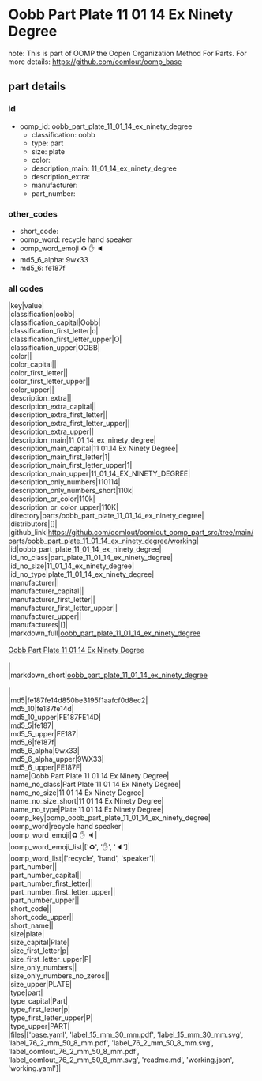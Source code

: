# Oobb Part Plate 11 01 14 Ex Ninety Degree  

note: This is part of OOMP the Oopen Organization Method For Parts. For more details: https://github.com/oomlout/oomp_base

##  part details





### id
* oomp_id: oobb_part_plate_11_01_14_ex_ninety_degree
  * classification: oobb
  * type: part
  * size: plate
  * color: 
  * description_main: 11_01_14_ex_ninety_degree
  * description_extra: 
  * manufacturer: 
  * part_number: 

### other_codes
* short_code: 
* oomp_word: recycle hand speaker
* oomp_word_emoji :recycle: :hand: :speaker:
* md5_6_alpha: 9wx33
* md5_6: fe187f

### all codes 
|key|value|  
|classification|oobb|  
|classification_capital|Oobb|  
|classification_first_letter|o|  
|classification_first_letter_upper|O|  
|classification_upper|OOBB|  
|color||  
|color_capital||  
|color_first_letter||  
|color_first_letter_upper||  
|color_upper||  
|description_extra||  
|description_extra_capital||  
|description_extra_first_letter||  
|description_extra_first_letter_upper||  
|description_extra_upper||  
|description_main|11_01_14_ex_ninety_degree|  
|description_main_capital|11 01.14 Ex Ninety Degree|  
|description_main_first_letter|1|  
|description_main_first_letter_upper|1|  
|description_main_upper|11_01_14_EX_NINETY_DEGREE|  
|description_only_numbers|110114|  
|description_only_numbers_short|110k|  
|description_or_color|110k|  
|description_or_color_upper|110K|  
|directory|parts/oobb_part_plate_11_01_14_ex_ninety_degree|  
|distributors|[]|  
|github_link|https://github.com/oomlout/oomlout_oomp_part_src/tree/main/parts/oobb_part_plate_11_01_14_ex_ninety_degree/working|  
|id|oobb_part_plate_11_01_14_ex_ninety_degree|  
|id_no_class|part_plate_11_01_14_ex_ninety_degree|  
|id_no_size|11_01_14_ex_ninety_degree|  
|id_no_type|plate_11_01_14_ex_ninety_degree|  
|manufacturer||  
|manufacturer_capital||  
|manufacturer_first_letter||  
|manufacturer_first_letter_upper||  
|manufacturer_upper||  
|manufacturers|[]|  
|markdown_full|[oobb_part_plate_11_01_14_ex_ninety_degree](https://github.com/oomlout/oomlout_oomp_part_src/tree/main/parts/oobb_part_plate_11_01_14_ex_ninety_degree/working)<br>[](https://github.com/oomlout/oomlout_oomp_part_src/tree/main/parts/oobb_part_plate_11_01_14_ex_ninety_degree/working)<br>[Oobb Part Plate 11 01 14 Ex Ninety Degree](https://github.com/oomlout/oomlout_oomp_part_src/tree/main/parts/oobb_part_plate_11_01_14_ex_ninety_degree/working)<br><br>|  
|markdown_short|[oobb_part_plate_11_01_14_ex_ninety_degree](https://github.com/oomlout/oomlout_oomp_part_src/tree/main/parts/oobb_part_plate_11_01_14_ex_ninety_degree/working)<br><br>|  
|md5|fe187fe14d850be3195f1aafcf0d8ec2|  
|md5_10|fe187fe14d|  
|md5_10_upper|FE187FE14D|  
|md5_5|fe187|  
|md5_5_upper|FE187|  
|md5_6|fe187f|  
|md5_6_alpha|9wx33|  
|md5_6_alpha_upper|9WX33|  
|md5_6_upper|FE187F|  
|name|Oobb Part Plate 11 01 14 Ex Ninety Degree|  
|name_no_class|Part Plate 11 01 14 Ex Ninety Degree|  
|name_no_size|11 01 14 Ex Ninety Degree|  
|name_no_size_short|11 01 14 Ex Ninety Degree|  
|name_no_type|Plate 11 01 14 Ex Ninety Degree|  
|oomp_key|oomp_oobb_part_plate_11_01_14_ex_ninety_degree|  
|oomp_word|recycle hand speaker|  
|oomp_word_emoji|:recycle: :hand: :speaker:|  
|oomp_word_emoji_list|[':recycle:', ':hand:', ':speaker:']|  
|oomp_word_list|['recycle', 'hand', 'speaker']|  
|part_number||  
|part_number_capital||  
|part_number_first_letter||  
|part_number_first_letter_upper||  
|part_number_upper||  
|short_code||  
|short_code_upper||  
|short_name||  
|size|plate|  
|size_capital|Plate|  
|size_first_letter|p|  
|size_first_letter_upper|P|  
|size_only_numbers||  
|size_only_numbers_no_zeros||  
|size_upper|PLATE|  
|type|part|  
|type_capital|Part|  
|type_first_letter|p|  
|type_first_letter_upper|P|  
|type_upper|PART|  
|files|['base.yaml', 'label_15_mm_30_mm.pdf', 'label_15_mm_30_mm.svg', 'label_76_2_mm_50_8_mm.pdf', 'label_76_2_mm_50_8_mm.svg', 'label_oomlout_76_2_mm_50_8_mm.pdf', 'label_oomlout_76_2_mm_50_8_mm.svg', 'readme.md', 'working.json', 'working.yaml']|  
